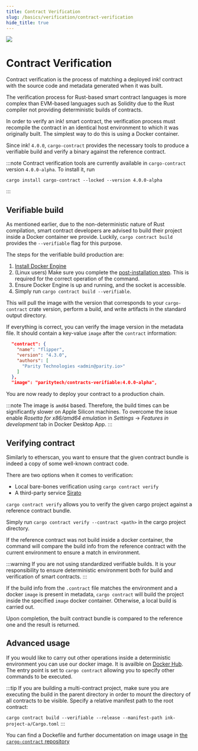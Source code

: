 ```yaml
---
title: Contract Verification
slug: /basics/verification/contract-verification
hide_title: true
---
```


<img src="/img/title/magnifying-glass.svg" className="titlePic" />

# Contract Verification

Contract verification is the process of matching a deployed ink! contract 
with the source code and metadata generated when it was built. 

The verification process for Rust-based smart contract languages is more
complex than EVM-based languages such as Solidity due to the Rust 
compiler not providing deterministic builds of contracts. 

In order to verify an ink! smart contract, the verification
process must recompile the contract in an identical host environment to
which it was originally built. The simplest way to do this is using a Docker
container.

Since ink! `4.0.0`, `cargo-contract` provides the necessary tools to produce 
a verifiable build and verify a binary against the reference contract.

:::note
Contract verification tools are currently available in `cargo-contract`
version `4.0.0-alpha`. To install it, run
```
cargo install cargo-contract --locked --version 4.0.0-alpha
```
:::

## Verifiable build

As mentioned earlier, due to the non-deterministic nature of Rust compilation,
smart contract developers are advised to build their project inside
a Docker container we provide. Luckily, `cargo contract build`
provides the `--verifiable` flag for this purpose.

The steps for the verifiable build production are:
1. [Install Docker Engine](https://docs.docker.com/engine/install/)
2. (Linux users) Make sure you complete the [post-installation step](https://docs.docker.com/engine/install/linux-postinstall/).
This is required for the correct operation of the command.
4. Ensure Docker Engine is up and running, and the socket is accessible.
3. Simply run `cargo contract build --verifiable`.

This will pull the image with the version that corresponds to your `cargo-contract` crate version,
perform a build, and write artifacts in the standard output directory.

If everything is correct, you can verify the image version in the metadata file.
It should contain a key-value `image` after the `contract` information:
```json
  "contract": {
    "name": "flipper",
    "version": "4.3.0",
    "authors": [
      "Parity Technologies <admin@parity.io>"
    ]
  },
  "image": "paritytech/contracts-verifiable:4.0.0-alpha",
```

You are now ready to deploy your contract to a production chain.

:::note
The image is `amd64` based. Therefore, the build times can be significantly slower
on Apple Silicon machines. To overcome the issue enable _Rosetta for x86/amd64 emulation_ 
in _Settings_ → _Features in development_ tab in Docker Desktop App.
:::

## Verifying contract

Similarly to etherscan, you want to ensure that the given contract bundle
is indeed a copy of some well-known contract code.

There are two options when it comes to verification:
* Local bare-bones verification using `cargo contract verify`
* A third-party service [Sirato](/basics/verification/sirato)

`cargo contract verify` allows you to verify the given cargo project
against a reference contract bundle. 

Simply run `cargo contract verify --contract <path>` 
in the cargo project directory. 

If the reference contract was not build inside a docker container, the command
will compare the build info from the reference contract with the current environment
to ensure a match in environment.

:::warning
If you are not using standardized verifiable builds. It is your responsibility
to ensure deterministic environment both for build and verification of 
smart contracts.
:::

If the build info from the `.contract` file matches the environment and a
docker `image` is present in metadata, `cargo contract` will build the
 project inside the specified `image` docker container. 
Otherwise, a local build is carried out.

Upon completion, the built contract bundle is compared to the reference one
and the result is returned.

## Advanced usage

If you would like to carry out other operations inside a deterministic environment
you can use our docker image. It is availble on [Docker Hub](https://hub.docker.com/repository/docker/paritytech/contracts-verifiable/general).
The entry point is set to `cargo contract` allowing you to specify other commands to be
executed.

:::tip
If you are building a multi-contract project, 
make sure you are executing the build in the parent directory in order to mount the directory 
of all contracts to be visible. Specify a relative manifest path to the root contract: 

`cargo contract build --verifiable --release --manifest-path ink-project-a/Cargo.toml`
:::

You can find a Dockefile and further documentation on image usage 
in [the `cargo-contract` repository](https://github.com/paritytech/cargo-contract/tree/master/build-image)
